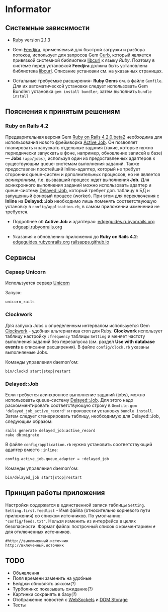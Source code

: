 Informator
==========

Системные зависимости
----------

* [Ruby](https://www.ruby-lang.org/) version 2.1.3

* Gem [Feedjira](https://github.com/feedjira/feedjira), применяемый для быстрой загрузки и разбора потоков,
использует для запросов Gem [Curb](https://github.com/taf2/curb), который является
привязкой системной библиотеки [libcurl](http://curl.haxx.se/libcurl/) к языку _Ruby_.
Поэтому в системе перед установкой **Feedjira** должна быть установлена библиотека [libcurl](http://curl.haxx.se/libcurl/).
Описание установки см. на указанных страницах.

* Остальные требуемые расширения- **Ruby Gems** см. в файле `Gemfile`. Для их автоматической установки следует использовать Gem Bundler: установка `gem install bundler`, затем выполнить `bundle install`


Пояснения к принятым решениям
----------

### Ruby on Rails 4.2

Предварительная версия Gem [Ruby on Rails 4.2.0.beta2](https://github.com/rails/rails) необходима для использования
нового фреймворка [Active Job](https://github.com/rails/rails/tree/master/activejob). 
Он позволяет планировать и запускать отдельные задания (такие, 
которые нужно периодически запускать в фоне, например, обновление записей в базе) — **Jobs** `(app/jobs)`,
используя один из предоставленных адаптеров к существующим queue-системам выполнения заданий. 
Также предоставлен простейший Inline-адаптер, который не требует сторонних queue-систем и дополнительных процессов, 
но не является _асинхронным_, т.е. вызвавший процесс ждет выполнения **Job**. 
Для асинхронного выполнения заданий можно использовать адаптер и queue-систему [Delayed::Job](https://github.com/collectiveidea/delayed_job), 
который требует доп. таблицу в БД и запущенный фоновый процесс (worker). 
При этом для переключения с **Inline** на **Delayed::Job** необходимо лишь поменять 
соответствующую установку в `config/application.rb`, в самом приложении изменений не требуется.

* Подробнее об **Active Job** и адаптерах:
[edgeguides.rubyonrails.org](http://edgeguides.rubyonrails.org/active_job_basics.html)
[edgeapi.rubyonrails.org](http://edgeapi.rubyonrails.org/classes/ActiveJob.html)

* Указания к обновлению приложения до **Ruby on Rails 4.2**:
[edgeguides.rubyonrails.org](http://edgeguides.rubyonrails.org/upgrading_ruby_on_rails.html)
[railsapps.github.io](http://railsapps.github.io/updating-rails.html)

Сервисы
----------

### Сервер Unicorn

Используется сервер [Unicorn](http://unicorn.bogomips.org/)

Запуск:

`unicorn_rails`

### Clockwork

Для запуска Jobs с определенным интервалом используется Gem [Clockwork](https://github.com/tomykaira/clockwork) - удобная альтернатива cron для Ruby.
**Clockwork** использует таблицу настройку `:frequency` таблицы `Setting` и меняет частоту выполнения заданий без перезапуска (см. раздел **Use with database events** в описании расширения).
В файле `config/clock.rb` указаны выполняемые Jobs.

Команды управления daemon'ом:

`bin/clockd start|stop|restart`

### Delayed::Job

Если требуется асинхронное выполнение заданий (jobs), можно использовать queue-систему [Delayed::Job](https://github.com/collectiveidea/delayed_job).
Для этого надо раскомментировать соответствующую строку в `Gemfile`: `gem 'delayed_job_active_record'` и произвести установку `bundle install`. 
Затем следует сгенерировать таблицу, необходимую для Delayed::Job, следующим образом:

```
rails generate delayed_job:active_record
rake db:migrate
```

В файле `config/application.rb` нужно установить соответствующий адаптер вместо `:inline`:

`config.active_job.queue_adapter = :delayed_job`

Команды управления daemon'ом:

`bin/delayed_job start|stop|restart`

Принцип работы приложения
-----

Настройки содержатся в единственной записи таблицы `Setting`.
`Setting.first.feedlist` - Имя файла (относительно корневого пути приложения) со списком источников.
По умолчанию: `"config/feeds.txt"`.
Нельзя изменить из интерфейса в целях безопасности.
Формат файла: построчный список с комментарием `#` для отключенных источников.
```
#http://выключенный.источник
http://включенный.источник
```


TODO
----------

* Объявления
* Поля времени заменить на удобные
* Бейджи обновлять аяксом(?)
* Турболинкс показывать ожидание(?)
* Картинки сохранять в базу(?)
* Отображение новостей с [WebSockets](https://developer.mozilla.org/en-US/docs/WebSockets) и [DOM Storage](https://developer.mozilla.org/en-US/docs/Web/Guide/API/DOM/Storage)
* Тесты